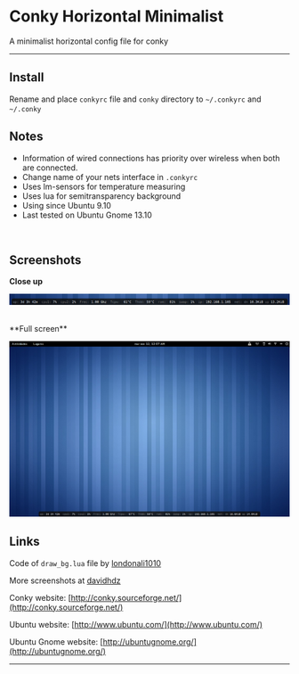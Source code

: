 Conky Horizontal Minimalist
===========================
A minimalist horizontal config file for conky

----

Install
----
Rename and place `conkyrc` file and `conky` directory to `~/.conkyrc` and `~/.conky`
<br/>

Notes
-----
* Information of wired connections has priority over wireless when both are connected.
* Change name of your nets interface in `.conkyrc`
* Uses lm-sensors for temperature measuring
* Uses lua for semitransparency background
* Using since Ubuntu 9.10 
* Last tested on Ubuntu Gnome 13.10
<br/>

Screenshots
------------
**Close up**

![Close view](conky/pre-close.png "Close up")

<br/>
**Full screen**

![Full view](conky/pre-full.png "Full screen")
<br/>

Links
-----
Code of `draw_bg.lua` file by [londonali1010](http://londonali1010.deviantart.com/)

More screenshots at [davidhdz](http://davidhdz.deviantart.com/gallery/29796305)
<br/>

Conky website: [http://conky.sourceforge.net/](http://conky.sourceforge.net/)

Ubuntu website:  [http://www.ubuntu.com/](http://www.ubuntu.com/)

Ubuntu Gnome website: [http://ubuntugnome.org/](http://ubuntugnome.org/) 

-----
